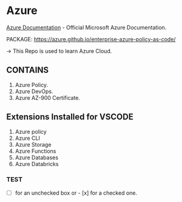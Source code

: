 # Azure

[Azure Documentation](https://learn.microsoft.com/en-us/azure) - Official Microsoft Azure Documentation.

PACKAGE: https://azure.github.io/enterprise-azure-policy-as-code/

-> This Repo is used to learn Azure Cloud.

## CONTAINS

1) Azure Policy.
2) Azure DevOps.
3) Azure AZ-900 Certificate.

## Extensions Installed for VSCODE

1) Azure policy
2) Azure CLI
3) Azure Storage
4) Azure Functions
5) Azure Databases
6) Azure Databricks

### TEST
- [ ] for an unchecked box or - [x] for a checked one.
